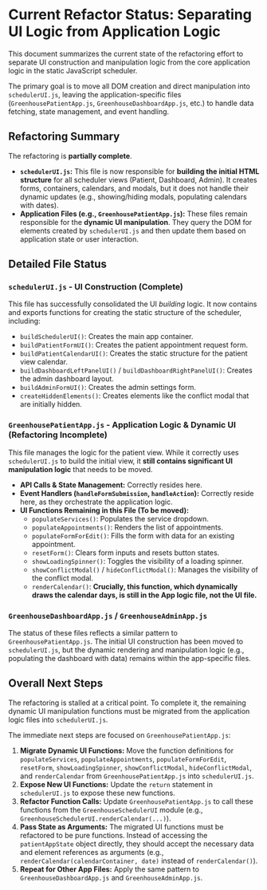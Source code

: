 # Current Refactor Status: Separating UI Logic from Application Logic

This document summarizes the current state of the refactoring effort to separate UI construction and manipulation logic from the core application logic in the static JavaScript scheduler.

The primary goal is to move all DOM creation and direct manipulation into `schedulerUI.js`, leaving the application-specific files (`GreenhousePatientApp.js`, `GreenhouseDashboardApp.js`, etc.) to handle data fetching, state management, and event handling.

## Refactoring Summary

The refactoring is **partially complete**.

-   **`schedulerUI.js`:** This file is now responsible for **building the initial HTML structure** for all scheduler views (Patient, Dashboard, Admin). It creates forms, containers, calendars, and modals, but it does not handle their dynamic updates (e.g., showing/hiding modals, populating calendars with dates).
-   **Application Files (e.g., `GreenhousePatientApp.js`):** These files remain responsible for the **dynamic UI manipulation**. They query the DOM for elements created by `schedulerUI.js` and then update them based on application state or user interaction.

## Detailed File Status

### `schedulerUI.js` - UI Construction (Complete)

This file has successfully consolidated the UI *building* logic. It now contains and exports functions for creating the static structure of the scheduler, including:

-   `buildSchedulerUI()`: Creates the main app container.
-   `buildPatientFormUI()`: Creates the patient appointment request form.
-   `buildPatientCalendarUI()`: Creates the static structure for the patient view calendar.
-   `buildDashboardLeftPanelUI()` / `buildDashboardRightPanelUI()`: Creates the admin dashboard layout.
-   `buildAdminFormUI()`: Creates the admin settings form.
-   `createHiddenElements()`: Creates elements like the conflict modal that are initially hidden.

### `GreenhousePatientApp.js` - Application Logic & Dynamic UI (Refactoring Incomplete)

This file manages the logic for the patient view. While it correctly uses `schedulerUI.js` to build the initial view, it **still contains significant UI manipulation logic** that needs to be moved.

-   **API Calls & State Management:** Correctly resides here.
-   **Event Handlers (`handleFormSubmission`, `handleAction`):** Correctly reside here, as they orchestrate the application logic.
-   **UI Functions Remaining in this File (To be moved):**
    -   `populateServices()`: Populates the service dropdown.
    -   `populateAppointments()`: Renders the list of appointments.
    -   `populateFormForEdit()`: Fills the form with data for an existing appointment.
    -   `resetForm()`: Clears form inputs and resets button states.
    -   `showLoadingSpinner()`: Toggles the visibility of a loading spinner.
    -   `showConflictModal()` / `hideConflictModal()`: Manages the visibility of the conflict modal.
    -   `renderCalendar()`: **Crucially, this function, which dynamically draws the calendar days, is still in the App logic file, not the UI file.**

### `GreenhouseDashboardApp.js` / `GreenhouseAdminApp.js`

The status of these files reflects a similar pattern to `GreenhousePatientApp.js`. The initial UI construction has been moved to `schedulerUI.js`, but the dynamic rendering and manipulation logic (e.g., populating the dashboard with data) remains within the app-specific files.

## Overall Next Steps

The refactoring is stalled at a critical point. To complete it, the remaining dynamic UI manipulation functions must be migrated from the application logic files into `schedulerUI.js`.

The immediate next steps are focused on `GreenhousePatientApp.js`:

1.  **Migrate Dynamic UI Functions:** Move the function definitions for `populateServices`, `populateAppointments`, `populateFormForEdit`, `resetForm`, `showLoadingSpinner`, `showConflictModal`, `hideConflictModal`, and `renderCalendar` from `GreenhousePatientApp.js` into `schedulerUI.js`.
2.  **Expose New UI Functions:** Update the `return` statement in `schedulerUI.js` to expose these new functions.
3.  **Refactor Function Calls:** Update `GreenhousePatientApp.js` to call these functions from the `GreenhouseSchedulerUI` module (e.g., `GreenhouseSchedulerUI.renderCalendar(...)`).
4.  **Pass State as Arguments:** The migrated UI functions must be refactored to be pure functions. Instead of accessing the `patientAppState` object directly, they should accept the necessary data and element references as arguments (e.g., `renderCalendar(calendarContainer, date)` instead of `renderCalendar()`).
5.  **Repeat for Other App Files:** Apply the same pattern to `GreenhouseDashboardApp.js` and `GreenhouseAdminApp.js`.
